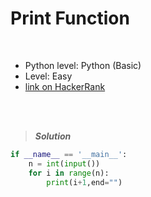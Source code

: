 # Print Function

<br>

- Python level: Python (Basic)
- Level: Easy
- [link on HackerRank](https://www.hackerrank.com/challenges/python-print/problem?isFullScreen=true)

<br>
<br>

> ***Solution***
> 

```python
if __name__ == '__main__':
    n = int(input())
    for i in range(n):
        print(i+1,end="")
```